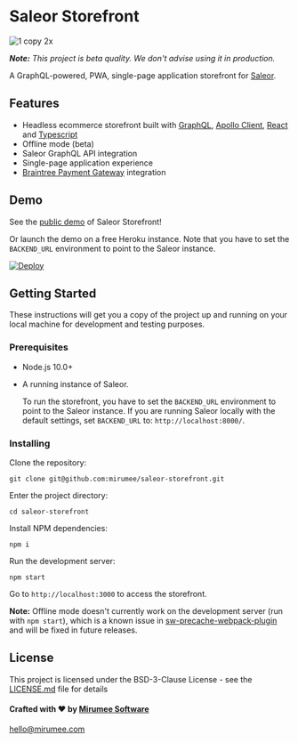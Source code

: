 # Saleor Storefront

![1 copy 2x](https://user-images.githubusercontent.com/5421321/47798207-30aeea00-dd28-11e8-9398-3d8426836a83.png)

_**Note:** This project is beta quality. We don't advise using it in production._

A GraphQL-powered, PWA, single-page application storefront for [Saleor](https://github.com/mirumee/saleor/).

## Features
- Headless ecommerce storefront built with [GraphQL](https://graphql.org/), [Apollo Client](https://www.apollographql.com/client), [React](https://reactjs.org/) and [Typescript](https://www.typescriptlang.org/)
- Offline mode (beta)
- Saleor GraphQL API integration
- Single-page application experience
- [Braintree Payment Gateway](https://www.braintreepayments.com/) integration

## Demo

See the [public demo](http://pwa.getsaleor.com) of Saleor Storefront!

Or launch the demo on a free Heroku instance. Note that you have to set the `BACKEND_URL` environment to point to the Saleor instance.

[![Deploy](https://www.herokucdn.com/deploy/button.svg)](https://heroku.com/deploy)

## Getting Started

These instructions will get you a copy of the project up and running on your local machine for development and testing purposes.

### Prerequisites

- Node.js 10.0+ 
- A running instance of Saleor.

    To run the storefront, you have to set the `BACKEND_URL` environment to point to the Saleor instance. If you are running Saleor locally with the default settings, set `BACKEND_URL` to: `http://localhost:8000/`.

### Installing

Clone the repository:

```
git clone git@github.com:mirumee/saleor-storefront.git
```

Enter the project directory:

```
cd saleor-storefront
```

Install NPM dependencies:

```
npm i
```

Run the development server:

```
npm start
```

Go to `http://localhost:3000` to access the storefront.


**Note:** Offline mode doesn't currently work on the development server (run with `npm start`), which is a known issue in [sw-precache-webpack-plugin](https://github.com/goldhand/sw-precache-webpack-plugin#webpack-dev-server-support) and will be fixed in future releases.


## License

This project is licensed under the BSD-3-Clause License - see the [LICENSE.md](LICENSE.md) file for details


#### Crafted with ❤️ by [Mirumee Software](http://mirumee.com)
hello@mirumee.com

